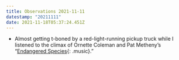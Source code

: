 ```yaml
---
title: Observations 2021-11-11
datestamp: "20211111"
date: 2021-11-18T05:37:24.451Z
---
```

- Almost getting t-boned by a red-light-running pickup truck while I listened to the climax of Ornette Coleman and Pat Metheny’s “[Endangered Species](https://www.youtube.com/watch?v=r8tzWTcutog){: .music}.”